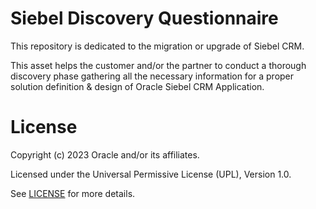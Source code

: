 # Siebel Discovery Questionnaire
 
This repository is dedicated to the migration or upgrade of Siebel CRM.

This asset helps the customer and/or the partner to conduct a thorough discovery phase gathering all the necessary information for a proper solution definition & design of Oracle Siebel CRM Application.

# License
 
Copyright (c) 2023 Oracle and/or its affiliates.
 
Licensed under the Universal Permissive License (UPL), Version 1.0.
 
See [LICENSE](https://github.com/oracle-devrel/technology-engineering/blob/main/LICENSE) for more details.
